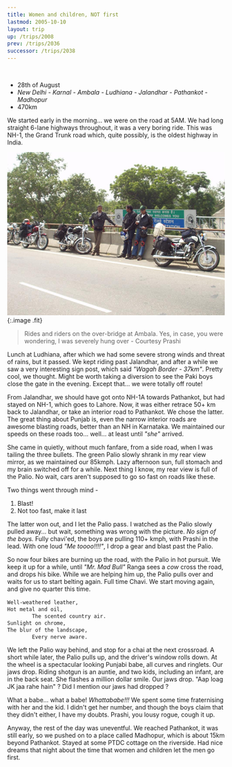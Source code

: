 ```yaml
---
title: Women and children, NOT first
lastmod: 2005-10-10
layout: trip
up: /trips/2008
prev: /trips/2036
successor: /trips/2038
---
```


&nbsp;

- 28th of August
- _New Delhi - Karnal - Ambala - Ludhiana - Jalandhar -               Pathankot - Madhopur_
- 470km


We started early in the morning... we were on the road at 5AM.             We had long straight 6-lane highways throughout, it was a very             boring ride. This was NH-1, the Grand Trunk road which, quite             possibly, is the oldest highway in India.

![P2010088.JPG](/images/photos/P2010088.JPG 'P2010088.JPG'){:.image .fit}


> Rides and riders on the over-bridge at Ambala.             Yes, in case, you were wondering, I was severely hung over -             Courtesy Prashi 

Lunch at Ludhiana, after which we had some severe strong winds             and threat of rains, but it passed. We kept riding past             Jalandhar, and after a while we saw a very interesting sign             post, which said _&quot;Wagah Border - 37km&quot;_. Pretty cool, we             thought. Might be worth taking a diversion to see the Paki boys             close the gate in the evening. Except that... we were totally             off route!

From Jalandhar, we should have got onto NH-1A towards             Pathankot, but had stayed on NH-1, which goes to Lahore. Now, it             was either retrace 50+ km back to Jalandhar, or take an interior             road to Pathankot. We chose the latter. The great thing about             Punjab is, even the narrow interior roads are awesome blasting             roads, better than an NH in Karnataka. We maintained our speeds             on these roads too... well... at least until _&quot;she&quot;_             arrived.

She came in quietly, without much fanfare, from a side road,             when I was tailing the three bullets. The green Palio slowly             shrank in my rear view mirror, as we maintained our 85kmph. Lazy             afternoon sun, full stomach and my brain switched off for a             while. Next thing I know, my rear view is full of the Palio. No             wait, cars aren't supposed to go so fast on roads like these.

Two things went through mind -

1. Blast!
2. Not too fast, make it last

The latter won out, and I let the Palio pass. I watched as the             Palio slowly pulled away... but wait, something was wrong with             the picture. _No sign of the boys._ Fully chavi'ed, the             boys are pulling 110+ kmph, with Prashi in the lead. With one             loud _&quot;Me toooo!!!!&quot;_, I drop a gear and blast past the             Palio.

So now four bikes are burning up the road, with the Palio in             hot pursuit. We keep it up for a while, until _&quot;Mr. Mad             Bull&quot;_ Ranga sees a _cow_ cross the road, and drops his             bike. While we are helping him up, the Palio pulls over and             waits for us to start belting again. Full time Chavi. We start             moving again, and give no quarter this time.

```
Well-weathered leather,
Hot metal and oil,
        The scented country air.
Sunlight on chrome,
The blur of the landscape,
        Every nerve aware.
```

We left the Palio way behind, and stop for a chai at the next             crossroad. A short while later, the Palio pulls up, and the             driver's window rolls down. At the wheel is a spectacular             looking Punjabi babe, all curves and ringlets. Our jaws drop.             Riding shotgun is an auntie, and two kids, including an infant,             are in the back seat. She flashes a million dollar smile. Our             jaws drop. &quot;Aap loag JK jaa rahe hain&quot; ? Did I mention our jaws             had dropped ?

What a babe... what a babe! _Whattababe!!!_ We spent some             time fraternising with her and the kid. I didn't get her number,             and though the boys claim that they didn't either, I have my             doubts. Prashi, you lousy rogue, cough it up.

Anyway, the rest of the day was uneventful. We reached             Pathankot, it was still early, so we pushed on to a place called             Madhopur, which is about 15km beyond Pathankot. Stayed at some             PTDC cottage on the riverside. Had nice dreams that night about             the time that women and children let the men go first.


